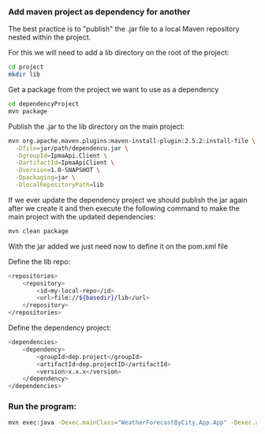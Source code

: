 ### Add maven project as dependency for another

The best practice is to "publish" the .jar file to a local Maven repository nested within the project.

For this we will need to add a lib directory on the root of the project:

```bash
cd project
mkdir lib
```

Get a package from the project we want to use as a dependency

```bash
cd dependencyProject
mvn package
```

Publish the .jar to the lib directory on the main project:

```bash
mvn org.apache.maven.plugins:maven-install-plugin:2.5.2:install-file \
  -Dfile=jar/path/dependencu.jar \
  -DgroupId=IpmaApi.Client \
  -DartifactId=IpmaApiClient \
  -Dversion=1.0-SNAPSHOT \
  -Dpackaging=jar \
  -DlocalRepositoryPath=lib
```

If we ever update the dependency project we should publish the jar again after we create it and then execute the following command to make the main project with the updated dependencies: 

```bash
mvn clean package
```

With the jar added we just need now to define it on the pom.xml file

Define the lib repo:

```bash
<repositories>
    <repository>
        <id>my-local-repo</id>
        <url>file://${basedir}/lib</url>
    </repository>
</repositories>
```

Define the dependency project:

```bash
<dependencies>
    <dependency>
        <groupId>dep.project</groupId>
        <artifactId>dep.projectID</artifactId>
        <version>x.x.x</version>
    </dependency>
</dependencies>
```

### Run the program:

```bash
mvn exec:java -Dexec.mainClass="WeatherForecastByCity.App.App" -Dexec.args="Aveiro"
```